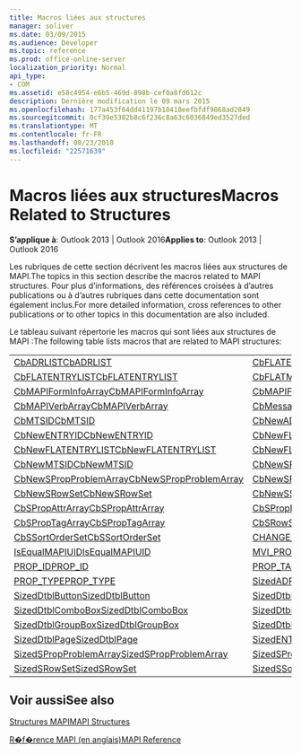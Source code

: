 ```yaml
---
title: Macros liées aux structures
manager: soliver
ms.date: 03/09/2015
ms.audience: Developer
ms.topic: reference
ms.prod: office-online-server
localization_priority: Normal
api_type:
- COM
ms.assetid: e58c4954-e6b5-469d-898b-cef0a8fd612c
description: Dernière modification le 09 mars 2015
ms.openlocfilehash: 177a453f64dd41197b18418eefbfdf9868ad2849
ms.sourcegitcommit: 0cf39e5382b8c6f236c8a63c6036849ed3527ded
ms.translationtype: MT
ms.contentlocale: fr-FR
ms.lasthandoff: 08/23/2018
ms.locfileid: "22571639"
---
```

# <a name="macros-related-to-structures"></a><span data-ttu-id="c3744-103">Macros liées aux structures</span><span class="sxs-lookup"><span data-stu-id="c3744-103">Macros Related to Structures</span></span>

  
  
<span data-ttu-id="c3744-104">**S’applique à**: Outlook 2013 | Outlook 2016</span><span class="sxs-lookup"><span data-stu-id="c3744-104">**Applies to**: Outlook 2013 | Outlook 2016</span></span> 
  
<span data-ttu-id="c3744-105">Les rubriques de cette section décrivent les macros liées aux structures de MAPI.</span><span class="sxs-lookup"><span data-stu-id="c3744-105">The topics in this section describe the macros related to MAPI structures.</span></span> <span data-ttu-id="c3744-106">Pour plus d’informations, des références croisées à d’autres publications ou à d’autres rubriques dans cette documentation sont également inclus.</span><span class="sxs-lookup"><span data-stu-id="c3744-106">For more detailed information, cross references to other publications or to other topics in this documentation are also included.</span></span> 
  
<span data-ttu-id="c3744-107">Le tableau suivant répertorie les macros qui sont liées aux structures de MAPI :</span><span class="sxs-lookup"><span data-stu-id="c3744-107">The following table lists macros that are related to MAPI structures:</span></span>
  
|||
|:-----|:-----|
|[<span data-ttu-id="c3744-108">CbADRLIST</span><span class="sxs-lookup"><span data-stu-id="c3744-108">CbADRLIST</span></span>](cbadrlist.md) <br/> |[<span data-ttu-id="c3744-109">CbFLATENTRY</span><span class="sxs-lookup"><span data-stu-id="c3744-109">CbFLATENTRY</span></span>](cbflatentry.md) <br/> |
|[<span data-ttu-id="c3744-110">CbFLATENTRYLIST</span><span class="sxs-lookup"><span data-stu-id="c3744-110">CbFLATENTRYLIST</span></span>](cbflatentrylist.md) <br/> |[<span data-ttu-id="c3744-111">CbFLATMTSIDLIST</span><span class="sxs-lookup"><span data-stu-id="c3744-111">CbFLATMTSIDLIST</span></span>](cbflatmtsidlist.md) <br/> |
|[<span data-ttu-id="c3744-112">CbMAPIFormInfoArray</span><span class="sxs-lookup"><span data-stu-id="c3744-112">CbMAPIFormInfoArray</span></span>](cbmapiforminfoarray.md) <br/> |[<span data-ttu-id="c3744-113">CbMAPIFormPropArray</span><span class="sxs-lookup"><span data-stu-id="c3744-113">CbMAPIFormPropArray</span></span>](cbmapiformproparray.md) <br/> |
|[<span data-ttu-id="c3744-114">CbMAPIVerbArray</span><span class="sxs-lookup"><span data-stu-id="c3744-114">CbMAPIVerbArray</span></span>](cbmapiverbarray.md) <br/> |[<span data-ttu-id="c3744-115">CbMessageClassArray</span><span class="sxs-lookup"><span data-stu-id="c3744-115">CbMessageClassArray</span></span>](cbmessageclassarray.md) <br/> |
|[<span data-ttu-id="c3744-116">CbMTSID</span><span class="sxs-lookup"><span data-stu-id="c3744-116">CbMTSID</span></span>](cbmtsid.md) <br/> |[<span data-ttu-id="c3744-117">CbNewADRLIST</span><span class="sxs-lookup"><span data-stu-id="c3744-117">CbNewADRLIST</span></span>](cbnewadrlist.md) <br/> |
|[<span data-ttu-id="c3744-118">CbNewENTRYID</span><span class="sxs-lookup"><span data-stu-id="c3744-118">CbNewENTRYID</span></span>](cbnewentryid.md) <br/> |[<span data-ttu-id="c3744-119">CbNewFLATENTRY</span><span class="sxs-lookup"><span data-stu-id="c3744-119">CbNewFLATENTRY</span></span>](cbnewflatentry.md) <br/> |
|[<span data-ttu-id="c3744-120">CbNewFLATENTRYLIST</span><span class="sxs-lookup"><span data-stu-id="c3744-120">CbNewFLATENTRYLIST</span></span>](cbnewflatentrylist.md) <br/> |[<span data-ttu-id="c3744-121">CbNewFLATMTSIDLIST</span><span class="sxs-lookup"><span data-stu-id="c3744-121">CbNewFLATMTSIDLIST</span></span>](cbnewflatmtsidlist.md) <br/> |
|[<span data-ttu-id="c3744-122">CbNewMTSID</span><span class="sxs-lookup"><span data-stu-id="c3744-122">CbNewMTSID</span></span>](cbnewmtsid.md) <br/> |[<span data-ttu-id="c3744-123">CbNewSPropAttrArray</span><span class="sxs-lookup"><span data-stu-id="c3744-123">CbNewSPropAttrArray</span></span>](cbnewspropattrarray.md) <br/> |
|[<span data-ttu-id="c3744-124">CbNewSPropProblemArray</span><span class="sxs-lookup"><span data-stu-id="c3744-124">CbNewSPropProblemArray</span></span>](cbnewspropproblemarray.md) <br/> |[<span data-ttu-id="c3744-125">CbNewSPropTagArray</span><span class="sxs-lookup"><span data-stu-id="c3744-125">CbNewSPropTagArray</span></span>](cbnewsproptagarray.md) <br/> |
|[<span data-ttu-id="c3744-126">CbNewSRowSet</span><span class="sxs-lookup"><span data-stu-id="c3744-126">CbNewSRowSet</span></span>](cbnewsrowset.md) <br/> |[<span data-ttu-id="c3744-127">CbNewSSortOrderSet</span><span class="sxs-lookup"><span data-stu-id="c3744-127">CbNewSSortOrderSet</span></span>](cbnewssortorderset.md) <br/> |
|[<span data-ttu-id="c3744-128">CbSPropAttrArray</span><span class="sxs-lookup"><span data-stu-id="c3744-128">CbSPropAttrArray</span></span>](cbspropattrarray.md) <br/> |[<span data-ttu-id="c3744-129">CbSPropProblemArray</span><span class="sxs-lookup"><span data-stu-id="c3744-129">CbSPropProblemArray</span></span>](cbspropproblemarray.md) <br/> |
|[<span data-ttu-id="c3744-130">CbSPropTagArray</span><span class="sxs-lookup"><span data-stu-id="c3744-130">CbSPropTagArray</span></span>](cbsproptagarray.md) <br/> |[<span data-ttu-id="c3744-131">CbSRowSet</span><span class="sxs-lookup"><span data-stu-id="c3744-131">CbSRowSet</span></span>](cbsrowset.md) <br/> |
|[<span data-ttu-id="c3744-132">CbSSortOrderSet</span><span class="sxs-lookup"><span data-stu-id="c3744-132">CbSSortOrderSet</span></span>](cbssortorderset.md) <br/> |[<span data-ttu-id="c3744-133">CHANGE_PROP_TYPE</span><span class="sxs-lookup"><span data-stu-id="c3744-133">CHANGE_PROP_TYPE</span></span>](change_prop_type.md) <br/> |
|[<span data-ttu-id="c3744-134">IsEqualMAPIUID</span><span class="sxs-lookup"><span data-stu-id="c3744-134">IsEqualMAPIUID</span></span>](isequalmapiuid.md) <br/> |[<span data-ttu-id="c3744-135">MVI_PROP</span><span class="sxs-lookup"><span data-stu-id="c3744-135">MVI_PROP</span></span>](mvi_prop.md) <br/> |
|[<span data-ttu-id="c3744-136">PROP_ID</span><span class="sxs-lookup"><span data-stu-id="c3744-136">PROP_ID</span></span>](prop_id.md) <br/> |[<span data-ttu-id="c3744-137">PROP_TAG</span><span class="sxs-lookup"><span data-stu-id="c3744-137">PROP_TAG</span></span>](prop_tag.md) <br/> |
|[<span data-ttu-id="c3744-138">PROP_TYPE</span><span class="sxs-lookup"><span data-stu-id="c3744-138">PROP_TYPE</span></span>](prop_type.md) <br/> |[<span data-ttu-id="c3744-139">SizedADRLIST</span><span class="sxs-lookup"><span data-stu-id="c3744-139">SizedADRLIST</span></span>](sizedadrlist.md) <br/> |
|[<span data-ttu-id="c3744-140">SizedDtblButton</span><span class="sxs-lookup"><span data-stu-id="c3744-140">SizedDtblButton</span></span>](sizeddtblbutton.md) <br/> |[<span data-ttu-id="c3744-141">SizedDtblCheckBox</span><span class="sxs-lookup"><span data-stu-id="c3744-141">SizedDtblCheckBox</span></span>](sizeddtblcheckbox.md) <br/> |
|[<span data-ttu-id="c3744-142">SizedDtblComboBox</span><span class="sxs-lookup"><span data-stu-id="c3744-142">SizedDtblComboBox</span></span>](sizeddtblcombobox.md) <br/> |[<span data-ttu-id="c3744-143">SizedDtblEdit</span><span class="sxs-lookup"><span data-stu-id="c3744-143">SizedDtblEdit</span></span>](sizeddtbledit.md) <br/> |
|[<span data-ttu-id="c3744-144">SizedDtblGroupBox</span><span class="sxs-lookup"><span data-stu-id="c3744-144">SizedDtblGroupBox</span></span>](sizeddtblgroupbox.md) <br/> |[<span data-ttu-id="c3744-145">SizedDtblLabel</span><span class="sxs-lookup"><span data-stu-id="c3744-145">SizedDtblLabel</span></span>](sizeddtbllabel.md) <br/> |
|[<span data-ttu-id="c3744-146">SizedDtblPage</span><span class="sxs-lookup"><span data-stu-id="c3744-146">SizedDtblPage</span></span>](sizeddtblpage.md) <br/> |[<span data-ttu-id="c3744-147">SizedENTRYID</span><span class="sxs-lookup"><span data-stu-id="c3744-147">SizedENTRYID</span></span>](sizedentryid.md) <br/> |
|[<span data-ttu-id="c3744-148">SizedSPropProblemArray</span><span class="sxs-lookup"><span data-stu-id="c3744-148">SizedSPropProblemArray</span></span>](sizedspropproblemarray.md) <br/> |[<span data-ttu-id="c3744-149">SizedSPropTagArray</span><span class="sxs-lookup"><span data-stu-id="c3744-149">SizedSPropTagArray</span></span>](sizedsproptagarray.md) <br/> |
|[<span data-ttu-id="c3744-150">SizedSRowSet</span><span class="sxs-lookup"><span data-stu-id="c3744-150">SizedSRowSet</span></span>](sizedsrowset.md) <br/> |[<span data-ttu-id="c3744-151">SizedSSortOrderSet</span><span class="sxs-lookup"><span data-stu-id="c3744-151">SizedSSortOrderSet</span></span>](sizedssortorderset.md) <br/> |
   
## <a name="see-also"></a><span data-ttu-id="c3744-152">Voir aussi</span><span class="sxs-lookup"><span data-stu-id="c3744-152">See also</span></span>



[<span data-ttu-id="c3744-153">Structures MAPI</span><span class="sxs-lookup"><span data-stu-id="c3744-153">MAPI Structures</span></span>](mapi-structures.md)


[<span data-ttu-id="c3744-154">R�f�rence MAPI (en anglais)</span><span class="sxs-lookup"><span data-stu-id="c3744-154">MAPI Reference</span></span>](mapi-reference.md)

